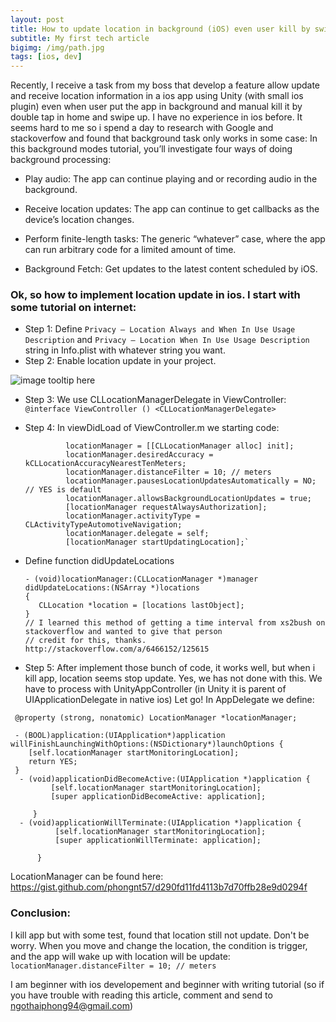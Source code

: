 ```yaml
---
layout: post
title: How to update location in background (iOS) even user kill by swipe up
subtitle: My first tech article
bigimg: /img/path.jpg
tags: [ios, dev]
---
```


 Recently, I receive a task from my boss that develop a feature allow update
 and receive location information in a ios app using Unity (with small ios plugin) even when user put the app in background
 and  manual kill it by double tap in home and swipe up.
 I have no experience in ios before. It seems hard to me so i spend a day to research with Google 
 and stackoverfow and found that background task only works in some case:
 In this background modes tutorial, you’ll investigate four ways of doing background processing:
 * Play audio: The app can continue playing and or recording audio in the background.
 
 * Receive location updates: The app can continue to get callbacks as the device’s location changes.
 
 * Perform finite-length tasks: The generic “whatever” case, where the app can run arbitrary code for a limited amount of time.
 * Background Fetch: Get updates to the latest content scheduled by iOS.
 
 ### Ok, so how to implement location update in ios. I start with some tutorial on internet:
 * Step 1: Define `Privacy — Location Always and When In Use Usage Description` and 
 `Privacy — Location When In Use Usage Description` string in Info.plist with whatever string
 you want.
 * Step 2:  Enable location update in your project.
 
 ![image tooltip here](https://koenig-media.raywenderlich.com/uploads/2016/09/BM-EnableLocationInBG-650x354.png)

 * Step 3: 
   We use CLLocationManagerDelegate in ViewController:
  `@interface ViewController () <CLLocationManagerDelegate>`
  * Step 4: In viewDidLoad of ViewController.m we starting code:
                         
                 locationManager = [[CLLocationManager alloc] init];
                 locationManager.desiredAccuracy = kCLLocationAccuracyNearestTenMeters;
                 locationManager.distanceFilter = 10; // meters
                 locationManager.pausesLocationUpdatesAutomatically = NO; // YES is default
                 locationManager.allowsBackgroundLocationUpdates = true;
                 [locationManager requestAlwaysAuthorization];
                 locationManager.activityType = CLActivityTypeAutomotiveNavigation;
                 locationManager.delegate = self;
                 [locationManager startUpdatingLocation];`
                 
              
   + Define function didUpdateLocations              
  
         - (void)locationManager:(CLLocationManager *)manager didUpdateLocations:(NSArray *)locations
         {
            CLLocation *location = [locations lastObject];
         }  
         // I learned this method of getting a time interval from xs2bush on stackoverflow and wanted to give that person
         // credit for this, thanks. http://stackoverflow.com/a/6466152/125615
  
  
     
  * Step 5: After implement those bunch of code, it works well, but when i kill app, location seems 
  stop update. Yes, we has not done with this. We have to process with UnityAppController (in Unity it is parent of UIApplicationDelegate in native ios)
  Let go!
  In AppDelegate we define:
 ```
  @property (strong, nonatomic) LocationManager *locationManager;         

  - (BOOL)application:(UIApplication*)application willFinishLaunchingWithOptions:(NSDictionary*)launchOptions {
     [self.locationManager startMonitoringLocation];
     return YES;
  }
   - (void)applicationDidBecomeActive:(UIApplication *)application {  
          [self.locationManager startMonitoringLocation];
          [super applicationDidBecomeActive: application];
  
      }
   - (void)applicationWillTerminate:(UIApplication *)application {
           [self.locationManager startMonitoringLocation];
           [super applicationWillTerminate: application];
   
       }    
   ```
   LocationManager can be found here: https://gist.github.com/phongnt57/d290fd11fd4113b7d70ffb28e9d0294f
      
  
 ### Conclusion: 
 I kill app but with some test, found that location still not update.
Don't be worry. When you move and change the location, the condition is trigger, and the app will wake up with location will be update:
              `locationManager.distanceFilter = 10; // meters`
              
   I am beginner with ios developement and beginner with writing tutorial (so if you have trouble 
   with reading this article, comment and send to ngothaiphong94@gmail.com)           
      
    

   

    

    
    

          

  
  

 
   
